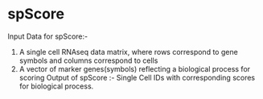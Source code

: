 # spScore

Input Data for spScore:-
1. A single cell RNAseq data matrix, where rows correspond to gene symbols and columns correspond to cells
2. A vector of marker genes(symbols) reflecting a biological process for scoring
Output of spScore :- Single Cell IDs with corresponding scores for biological process.
